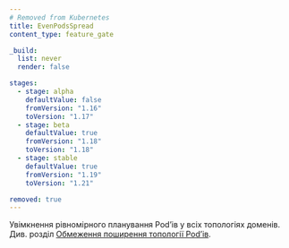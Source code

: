```yaml
---
# Removed from Kubernetes
title: EvenPodsSpread
content_type: feature_gate

_build:
  list: never
  render: false

stages:
  - stage: alpha 
    defaultValue: false
    fromVersion: "1.16"
    toVersion: "1.17"
  - stage: beta 
    defaultValue: true
    fromVersion: "1.18"
    toVersion: "1.18"    
  - stage: stable
    defaultValue: true
    fromVersion: "1.19"
    toVersion: "1.21"    

removed: true  
---
```

Увімкнення рівномірного планування Podʼів у всіх топологіях доменів. Див. розділ [Обмеження поширення топології Podʼів](/uk/docs/concepts/scheduling-eviction/topology-spread-constraints/).
